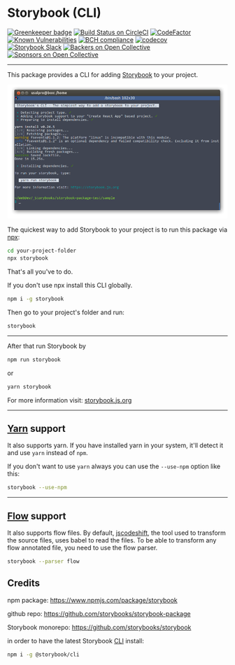 # Storybook (CLI)

[![Greenkeeper badge](https://badges.greenkeeper.io/storybooks/storybook.svg)](https://greenkeeper.io/)
[![Build Status on CircleCI](https://circleci.com/gh/storybooks/storybook.svg?style=shield)](https://circleci.com/gh/storybooks/storybook)
[![CodeFactor](https://www.codefactor.io/repository/github/storybooks/storybook/badge)](https://www.codefactor.io/repository/github/storybooks/storybook)
[![Known Vulnerabilities](https://snyk.io/test/github/storybooks/storybook/8f36abfd6697e58cd76df3526b52e4b9dc894847/badge.svg)](https://snyk.io/test/github/storybooks/storybook/8f36abfd6697e58cd76df3526b52e4b9dc894847)
[![BCH compliance](https://bettercodehub.com/edge/badge/storybooks/storybook)](https://bettercodehub.com/results/storybooks/storybook) [![codecov](https://codecov.io/gh/storybooks/storybook/branch/master/graph/badge.svg)](https://codecov.io/gh/storybooks/storybook)  
[![Storybook Slack](https://now-examples-slackin-nqnzoygycp.now.sh/badge.svg)](https://now-examples-slackin-nqnzoygycp.now.sh/)
[![Backers on Open Collective](https://opencollective.com/storybook/backers/badge.svg)](#backers) [![Sponsors on Open Collective](https://opencollective.com/storybook/sponsors/badge.svg)](#sponsors)

* * *

This package provides a CLI for adding [Storybook](https://github.com/storybooks/storybook) to your project.


![Screenshot](docs/getstorybook.png)

The quickest way to add Storybook to your project is to run this package via [npx](https://www.npmjs.com/package/npx):

```sh
cd your-project-folder
npx storybook
```

That's all you've to do.

If you don't use npx install this CLI globally.

```sh
npm i -g storybook
```

Then go to your project's folder and run:

```sh
storybook
```

* * *

After that run Storybook by

```sh
npm run storybook
```

or

```sh
yarn storybook
```

For more information visit: [storybook.js.org](https://storybook.js.org)

* * *

## [Yarn](https://github.com/yarnpkg/yarn) support

It also supports yarn.
If you have installed yarn in your system, it'll detect it and use `yarn` instead of `npm`.

If you don't want to use `yarn` always you can use the `--use-npm` option like this:

```sh
storybook --use-npm
```

* * *

## [Flow](https://flow.org/) support

It also supports flow files. By default, [jscodeshift](https://github.com/facebook/jscodeshift), the tool used to transform the source files, uses babel to read the files. To be able to transform any flow annotated file, you need to use the flow parser.

```sh
storybook --parser flow
```

## Credits

npm package: https://www.npmjs.com/package/storybook

github repo: https://github.com/storybooks/storybook-package

Storybook monorepo: https://github.com/storybooks/storybook

in order to have the latest Storybook [CLI](https://github.com/storybooks/storybook/tree/master/lib/cli) install:

```sh
npm i -g @storybook/cli
```

